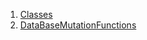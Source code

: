 1.  [Classes](services_database_mutation_functions/#classes)
2.  [DataBaseMutationFunctions](services_database_mutation_functions/DataBaseMutationFunctions-class.html)
